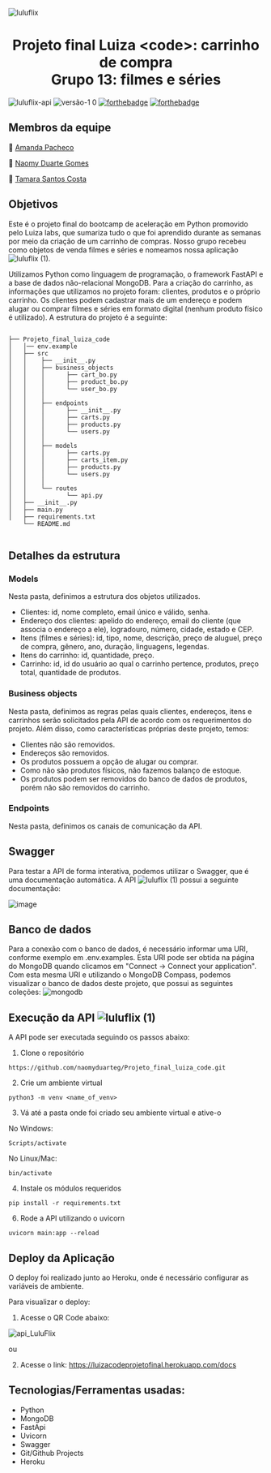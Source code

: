 ![luluflix](https://user-images.githubusercontent.com/73078250/195168917-cd8de02a-777c-4d0b-82f8-2d42a8b0d27a.png)

<h1 align='center'> Projeto final Luiza &lt;code&gt;: carrinho de compra <br> Grupo 13: filmes e séries </h1>

![luluflix-api](https://user-images.githubusercontent.com/73078250/195190270-a51615cc-37dd-4021-850e-ab44499aad35.svg)
![versão-1 0](https://user-images.githubusercontent.com/73078250/195189793-cc7802c8-3c9a-4222-939d-7154fb6fc4bf.svg)
[![forthebadge](https://forthebadge.com/images/badges/it-works-why.svg)](https://forthebadge.com)
[![forthebadge](https://forthebadge.com/images/badges/made-with-python.svg)](https://forthebadge.com)


## Membros da equipe
:star2: <a href="https://www.linkedin.com/in/amandapq/"> Amanda Pacheco</a>

:star2: <a href="https://www.linkedin.com/in/naomyduarteg/"> Naomy Duarte Gomes</a>

:star2: <a href="https://www.linkedin.com/in/tamaradscosta/">Tamara Santos Costa</a>


## Objetivos

Este é o projeto final do bootcamp de aceleração em Python promovido pelo Luiza labs, que sumariza tudo o que foi aprendido durante as semanas por meio da criação de um carrinho de compras. Nosso grupo recebeu como objetos de venda filmes e séries e nomeamos nossa aplicação ![luluflix (1)](https://user-images.githubusercontent.com/73078250/195190456-941ad59c-ca69-4e47-89d6-f7060299cba7.svg).

Utilizamos Python como linguagem de programação, o framework FastAPI e a base de dados não-relacional MongoDB. 
Para a criação do carrinho, as informações que utilizamos no projeto foram: clientes, produtos e o próprio carrinho. Os clientes podem cadastrar mais de um endereço e podem alugar ou comprar filmes e séries em formato digital (nenhum produto físico é utilizado). 
A estrutura do projeto é a seguinte:

<pre>
<code>
├── Projeto_final_luiza_code
│   │── env.example
│   ├── src
│   │    ├── __init__.py
│   │    ├── business_objects
│   │    │      ├── cart_bo.py
│   │    │      ├── product_bo.py
│   │    │      └── user_bo.py
│   │    │
│   │    ├── endpoints
│   │    │      ├── __init__.py
│   │    │      ├── carts.py
│   │    │      ├── products.py
│   │    │      └── users.py
│   │    │
│   │    ├── models
│   │    │      ├── carts.py
│   │    │      ├── carts_item.py
│   │    │      ├── products.py
│   │    │      └── users.py
│   │    │
│   │    └── routes
│   │           └── api.py
│   ├── __init__.py
│   ├── main.py
│   ├── requirements.txt
    └── README.md
 </code>
</pre>

## Detalhes da estrutura

### Models
Nesta pasta, definimos a estrutura dos objetos utilizados.
- Clientes: id, nome completo, email único e válido, senha.
- Endereço dos clientes: apelido do endereço, email do cliente (que associa o endereço a ele), logradouro, número, cidade, estado e CEP.
- Itens (filmes e séries): id, tipo, nome, descrição, preço de aluguel, preço de compra, gênero, ano, duração, linguagens, legendas.
- Itens do carrinho: id, quantidade, preço.
- Carrinho: id, id do usuário ao qual o carrinho pertence, produtos, preço total, quantidade de produtos.

### Business objects
Nesta pasta, definimos as regras pelas quais clientes, endereços, itens e carrinhos serão solicitados pela API de acordo com os requerimentos do projeto. Além disso, como características próprias deste projeto, temos:
- Clientes não são removidos.
- Endereços são removidos.
- Os produtos possuem a opção de alugar ou comprar.
- Como não são produtos físicos, não fazemos balanço de estoque.
- Os produtos podem ser removidos do banco de dados de produtos, porém não são removidos do carrinho. 


### Endpoints
Nesta pasta, definimos os canais de comunicação da API.

## Swagger
Para testar a API de forma interativa, podemos utilizar o Swagger, que é uma documentação automática. A API ![luluflix (1)](https://user-images.githubusercontent.com/73078250/195190456-941ad59c-ca69-4e47-89d6-f7060299cba7.svg) possui a seguinte documentação:

![image](https://user-images.githubusercontent.com/73078250/195345570-bb539dd8-9136-458a-8240-3703f21511be.png)

## Banco de dados
Para a conexão com o banco de dados, é necessário informar uma URI, conforme exemplo em .env.examples. Esta URI pode ser obtida na página do MongoDB quando clicamos em "Connect -> Connect your application". Com esta mesma URI e utilizando o MongoDB Compass, podemos visualizar o banco de dados deste projeto, que possui as seguintes coleções:
![mongodb](https://user-images.githubusercontent.com/73078250/195186801-d12a0243-c25d-4c97-adde-09fe30ea2198.png)

## Execução da API ![luluflix (1)](https://user-images.githubusercontent.com/73078250/195190456-941ad59c-ca69-4e47-89d6-f7060299cba7.svg)
A API pode ser executada seguindo os passos abaixo:
1. Clone o repositório

```
https://github.com/naomyduarteg/Projeto_final_luiza_code.git
```
2. Crie um ambiente virtual

```
python3 -m venv <name_of_venv>
```
3. Vá até a pasta onde foi criado seu ambiente virtual e ative-o

No Windows:
```
Scripts/activate
```
No Linux/Mac:
```
bin/activate
```
4. Instale os módulos requeridos

```
pip install -r requirements.txt
```

6. Rode a API utilizando o uvicorn

```
uvicorn main:app --reload
```

## Deploy da Aplicação
O deploy foi realizado junto ao Heroku, onde é necessário configurar as variáveis de ambiente.

Para visualizar o deploy:

1) Acesse o QR Code abaixo:


![api_LuluFlix](https://user-images.githubusercontent.com/75817559/195410406-af5daf6d-7ade-4309-9659-f52bc75492f3.png)



ou


2) Acesse o link: https://luizacodeprojetofinal.herokuapp.com/docs


## Tecnologias/Ferramentas usadas:
* Python
* MongoDB
* FastApi
* Uvicorn
* Swagger
* Git/Github Projects
* Heroku

